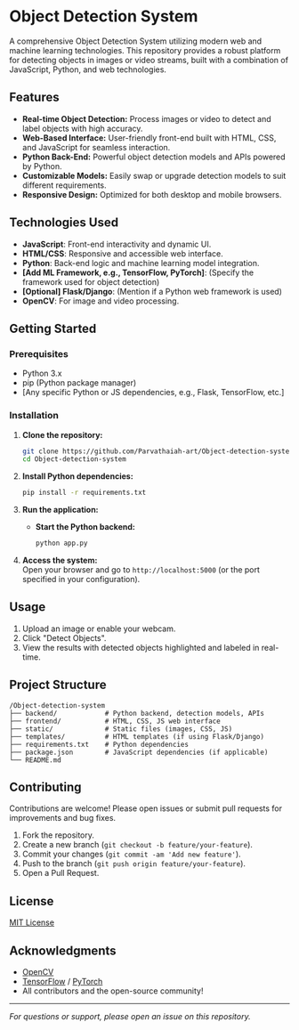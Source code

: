 # Object Detection System

A comprehensive Object Detection System utilizing modern web and machine learning technologies. This repository provides a robust platform for detecting objects in images or video streams, built with a combination of JavaScript, Python, and web technologies.

## Features

- **Real-time Object Detection:** Process images or video to detect and label objects with high accuracy.
- **Web-Based Interface:** User-friendly front-end built with HTML, CSS, and JavaScript for seamless interaction.
- **Python Back-End:** Powerful object detection models and APIs powered by Python.
- **Customizable Models:** Easily swap or upgrade detection models to suit different requirements.
- **Responsive Design:** Optimized for both desktop and mobile browsers.

## Technologies Used

- **JavaScript**: Front-end interactivity and dynamic UI.
- **HTML/CSS**: Responsive and accessible web interface.
- **Python**: Back-end logic and machine learning model integration.
- **[Add ML Framework, e.g., TensorFlow, PyTorch]**: (Specify the framework used for object detection)
- **[Optional] Flask/Django**: (Mention if a Python web framework is used)
- **OpenCV**: For image and video processing.

## Getting Started

### Prerequisites

- Python 3.x
- pip (Python package manager)
- [Any specific Python or JS dependencies, e.g., Flask, TensorFlow, etc.]

### Installation

1. **Clone the repository:**
   ```bash
   git clone https://github.com/Parvathaiah-art/Object-detection-system.git
   cd Object-detection-system
   ```

2. **Install Python dependencies:**
   ```bash
   pip install -r requirements.txt
   ```

4. **Run the application:**
   - **Start the Python backend:**
     ```bash
     python app.py
     ```

5. **Access the system:**  
   Open your browser and go to `http://localhost:5000` (or the port specified in your configuration).

## Usage

1. Upload an image or enable your webcam.
2. Click "Detect Objects".
3. View the results with detected objects highlighted and labeled in real-time.

## Project Structure

```
/Object-detection-system
├── backend/            # Python backend, detection models, APIs
├── frontend/           # HTML, CSS, JS web interface
├── static/             # Static files (images, CSS, JS)
├── templates/          # HTML templates (if using Flask/Django)
├── requirements.txt    # Python dependencies
├── package.json        # JavaScript dependencies (if applicable)
└── README.md
```

## Contributing

Contributions are welcome! Please open issues or submit pull requests for improvements and bug fixes.

1. Fork the repository.
2. Create a new branch (`git checkout -b feature/your-feature`).
3. Commit your changes (`git commit -am 'Add new feature'`).
4. Push to the branch (`git push origin feature/your-feature`).
5. Open a Pull Request.

## License

[MIT License](LICENSE)

## Acknowledgments

- [OpenCV](https://opencv.org/)
- [TensorFlow](https://www.tensorflow.org/) / [PyTorch](https://pytorch.org/)
- All contributors and the open-source community!

---

*For questions or support, please open an issue on this repository.*
